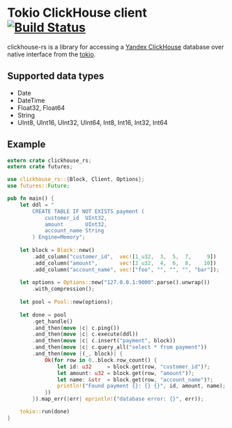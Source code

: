 # Tokio ClickHouse client [![Build Status](https://travis-ci.com/suharev7/clickhouse-rs.svg?branch=master)](https://travis-ci.com/suharev7/clickhouse-rs)

clickhouse-rs is a library for accessing a [Yandex ClickHouse](https://clickhouse.yandex/) 
database over native interface from the [tokio](https://github.com/tokio-rs/tokio). 

## Supported data types

* Date
* DateTime
* Float32, Float64
* String
* UInt8, UInt16, UInt32, UInt64, Int8, Int16, Int32, Int64

## Example

```rust
extern crate clickhouse_rs;
extern crate futures;

use clickhouse_rs::{Block, Client, Options};
use futures::Future;

pub fn main() {
    let ddl = "
        CREATE TABLE IF NOT EXISTS payment (
            customer_id  UInt32,
            amount       UInt32,
            account_name String
        ) Engine=Memory";
    
    let block = Block::new()
        .add_column("customer_id",  vec![1_u32,  3,  5,  7,     9])
        .add_column("amount",       vec![2_u32,  4,  6,  8,    10])
        .add_column("account_name", vec!["foo", "", "", "", "bar"]);
    
    let options = Options::new("127.0.0.1:9000".parse().unwrap())
        .with_compression();
    
    let pool = Pool::new(options);
    
    let done = pool
        .get_handle()
        .and_then(move |c| c.ping())
        .and_then(move |c| c.execute(ddl))
        .and_then(move |c| c.insert("payment", block))
        .and_then(move |c| c.query_all("select * from payment"))
        .and_then(move |(_, block)| {
            Ok(for row in 0..block.row_count() {
                let id: u32     = block.get(row, "customer_id")?;
                let amount: u32 = block.get(row, "amount")?;
                let name: &str  = block.get(row, "account_name")?;
                println!("Found payment {}: {} {}", id, amount, name);
            })
        }).map_err(|err| eprintln!("database error: {}", err));

    tokio::run(done)
}
```